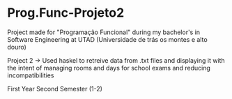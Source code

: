 # Prog.Func-Projeto2
Project made for "Programação Funcional" during my bachelor's in Software Engineering at UTAD (Universidade de trás os montes e alto douro)

Project 2 -> Used haskel to retreive data from .txt files and displaying it with the intent of managing rooms and days for school exams and reducing incompatibilities 

First Year Second Semester (1-2)
